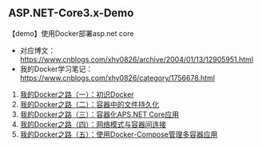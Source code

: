 ## ASP.NET-Core3.x-Demo
【demo】使用Docker部署asp.net core
* 对应博文：https://www.cnblogs.com/xhy0826/archive/2004/01/13/12905951.html
* 我的Docker学习笔记：https://www.cnblogs.com/xhy0826/category/1756678.html
1. [我的Docker之路（一）：初识Docker](https://www.cnblogs.com/xhy0826/p/Docker01_Wondows_Arch_Install.html)
2. [我的Docker之路（二）：容器中的文件持久化](https://www.cnblogs.com/xhy0826/p/Docker02_Wondows_Volume_BindMount.html)
3. [我的Docker之路（三）：容器化APS.NET Core应用](https://www.cnblogs.com/xhy0826/p/ASPNETCore_Docker.html)
4. [我的Docker之路（四）：网络模式与容器间连接](https://www.cnblogs.com/xhy0826/p/12905951.html)
5. [我的Docker之路（五）：使用Docker-Compose管理多容器应用](https://www.cnblogs.com/xhy0826/p/Docker-Compose-ASPNETCORE.html)
